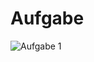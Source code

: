 # Aufgabe
![Aufgabe 1](https://github.com/codedeer42/simplyLearn-React/assets/136886721/3488d32e-aca7-4fe4-9cf8-ff56fb50fed9)
